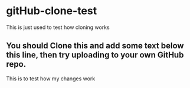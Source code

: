 # gitHub-clone-test
This is just used to test how cloning works

## You should Clone this and add some text below this line, then try uploading to your own GitHub repo.
This is to test how my changes work